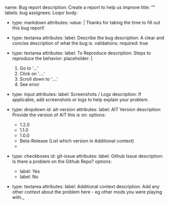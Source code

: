 name: Bug report
description: Create a report to help us improve
title: ""
labels: bug
assignees: Loqor
body:
- type: markdown
  attributes:
  value: |
  Thanks for taking the time to fill out this bug report!
- type: textarea
  attributes:
  label: Describe the bug
  description: A clear and concise description of what the bug is.
  validations:
  required: true

- type: textarea
  attributes:
  label: To Reproduce
  description: Steps to reproduce the behavior:
  placeholder: |
  1. Go to '...'
  2. Click on '....'
  3. Scroll down to '....'
  4. See error

- type: input
  attributes:
  label: Screenshots / Logs
  description: If applicable, add screenshots or logs to help explain your problem.

- type: dropdown
  id: ait-version
  attributes:
  label: AIT Version
  description: Provide the version of AIT this is on:
  options:
  - 1.2.0
  - 1.1.0
  - 1.0.0
  - Beta-Release (List which version in Additional context)
  - 
- type: checkboxes
    id: git-issue
    attributes:
    label: Github Issue
    description: Is there a problem on the Github Repo?
    options:
    - label: Yes
    - label: No
  
- type: textarea
  attributes:
  label: Additional context
  description: Add any other context about the problem here -  eg other mods you were playing with._

